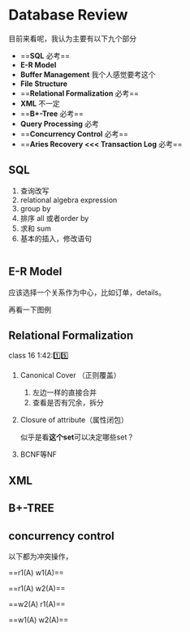 # Database Review

目前来看呢，我认为主要有以下九个部分

* ==**SQL** 必考==
* **E-R Model**
* **Buffer Management** 我个人感觉要考这个
* **File Structure**
* ==**Relational Formalization** 必考==
* **XML** 不一定
* ==**B+-Tree** 必考==
* **Query Processing** 必考
* ==**Concurrency Control** 必考==
* ==**Aries Recovery <<< Transaction Log** 必考==



## SQL

1. 查询改写
2. relational algebra expression
3. group by
4. 排序 all 或者order by
5. 求和 sum
6. 基本的插入，修改语句

```

```





## E-R Model

应该选择一个关系作为中心，比如订单，details。

再看一下图例

## Relational Formalization

class 16  1:42::one::five:

1. Canonical Cover （正则覆盖）

   1. 左边一样的直接合并
   2. 查看是否有冗余，拆分

2. Closure of attribute（属性闭包）

   似乎是看**这个set**可以决定哪些set？

3. BCNF等NF

## XML



## B+-TREE

## concurrency control

以下都为冲突操作，

==r1(A) w1(A)==

==r1(A) w2(A)==

==w2(A) r1(A)==

==w1(A) w2(A)==